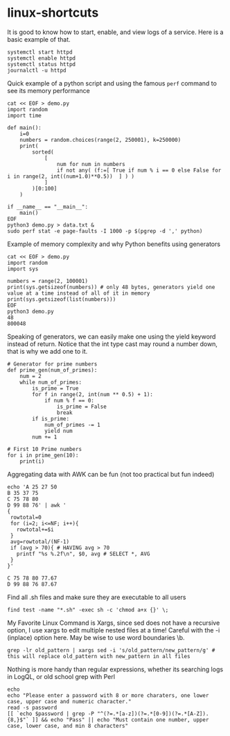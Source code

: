 # linux-shortcuts

It is good to know how to start, enable, and view logs of a service. Here is a basic example of that.

```
systemctl start httpd
systemctl enable httpd
systemctl status httpd
journalctl -u httpd
```

Quick example of a python script and using the famous `perf` command to see its memory performance

```
cat << EOF > demo.py
import random
import time

def main():
    i=0
    numbers = random.choices(range(2, 250001), k=250000)
    print(
        sorted(
            [
                num for num in numbers
                if not any( (f:=[ True if num % i == 0 else False for i in range(2, int((num+1.0)**0.5))  ] ) )
            ]
        )[0:100]
    )

if __name__ == "__main__":
    main()
EOF
python3 demo.py > data.txt &
sudo perf stat -e page-faults -I 1000 -p $(pgrep -d ',' python)
```

Example of memory complexity and why Python benefits using generators 
```
cat << EOF > demo.py
import random
import sys

numbers = range(2, 100001)
print(sys.getsizeof(numbers)) # only 48 bytes, generators yield one value at a time instead of all of it in memory
print(sys.getsizeof(list(numbers)))
EOF
python3 demo.py
48
800048
```

Speaking of generators, we can easily make one using the yield keyword instead of return. Notice that the int type cast may round a number down, that is why we add one to it.
```
# Generator for prime numbers
def prime_gen(num_of_primes):
    num = 2
    while num_of_primes:
        is_prime = True
        for f in range(2, int(num ** 0.5) + 1):
            if num % f == 0:
                is_prime = False
                break
        if is_prime:
            num_of_primes -= 1
            yield num
        num += 1

# First 10 Prime numbers
for i in prime_gen(10):
    print(i)

```


Aggregating data with AWK can be fun (not too practical but fun indeed)
```
echo 'A 25 27 50
B 35 37 75
C 75 78 80
D 99 88 76' | awk '
{
 rowtotal=0
 for (i=2; i<=NF; i++){
   rowtotal+=$i 
 }
 avg=rowtotal/(NF-1)
 if (avg > 70){ # HAVING avg > 70
   printf "%s %.2f\n", $0, avg # SELECT *, AVG
 }
}'

C 75 78 80 77.67
D 99 88 76 87.67
```


Find all .sh files and make sure they are executable to all users
```
find test -name "*.sh" -exec sh -c 'chmod a+x {}' \;
```

My Favorite Linux Command is Xargs, since sed does not have a recursive option, I use xargs to edit multiple nested files at a time! Careful with the -i (inplace) option here. May be wise to use word boundaries \b.
```
grep -lr old_pattern | xargs sed -i 's/old_pattern/new_pattern/g' # this will replace old_pattern with new_pattern in all files
```

Nothing is more handy than regular expressions, whether its searching logs in LogQL, or old school grep with Perl
```
echo
echo "Please enter a password with 8 or more charaters, one lower case, upper case and numeric character."
read -s password
[[ `echo $password | grep -P "^(?=.*[a-z])(?=.*[0-9])(?=.*[A-Z]).{8,}$"` ]] && echo "Pass" || echo "Must contain one number, upper case, lower case, and min 8 characters" 
```
